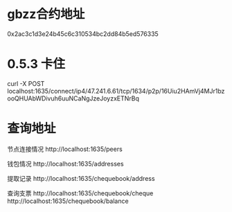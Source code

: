 # gbzz合约地址
0x2ac3c1d3e24b45c6c310534bc2dd84b5ed576335

# 0.5.3 卡住
curl -X POST localhost:1635/connect/ip4/47.241.6.61/tcp/1634/p2p/16Uiu2HAmVj4MJr1bzooQHUAbWDivuh6uuNCaNgJzeJoyzxETNrBq

# 查询地址
节点连接情况
http://localhost:1635/peers

钱包情况
http://localhost:1635/addresses

提取记录
http://localhost:1635/chequebook/address 

查询支票
http://localhost:1635/chequebook/cheque
http://localhost:1635/chequebook/balance

